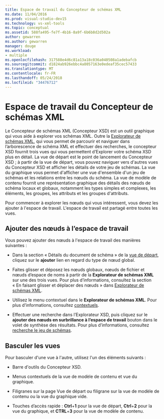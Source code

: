 ```yaml
---
title: Espace de travail du Concepteur de schémas XML
ms.date: 11/04/2016
ms.prod: visual-studio-dev15
ms.technology: vs-xml-tools
ms.topic: conceptual
ms.assetid: 588fa495-fe7f-4b16-8a9f-6b6b8d2d502a
author: gewarren
ms.author: gewarren
manager: douge
ms.workload:
- multiple
ms.openlocfilehash: 317588e4d6c81a13a18c036a040508a1adebafcb
ms.sourcegitcommit: d1824ab926ebbc4a8057163e0edeaf35cec57433
ms.translationtype: MT
ms.contentlocale: fr-FR
ms.lasthandoff: 05/24/2018
ms.locfileid: "34476712"
---
```

# <a name="xml-schema-designer-workspace"></a>Espace de travail du Concepteur de schémas XML

Le Concepteur de schémas XML (Concepteur XSD) est un outil graphique qui vous aide à explorer vos schémas XML. Outre la [Explorateur de schémas XML](../xml-tools/xml-schema-explorer.md), qui vous permet de parcourir et naviguer dans l’arborescence de schéma XML et effectuer des recherches, le concepteur XSD fournit trois vues qui vous permettent d’Explorer votre schéma XSD plus en détail. La vue de départ est le point de lancement du Concepteur XSD ; à partir de la vue de départ, vous pouvez naviguer vers d'autres vues du Concepteur XSD et afficher les détails de votre jeu de schémas. La vue du graphique vous permet d'afficher une vue d'ensemble d'un jeu de schémas et les relations entre les nœuds du schéma. La vue de modèle de contenu fournit une représentation graphique des détails des nœuds de schéma locaux et globaux, notamment les types simples et complexes, les éléments, les groupes, les attributs et les groupes d'attributs.

Pour commencer à explorer les nœuds qui vous intéressent, vous devez les ajouter à l'espace de travail. L'espace de travail est partagé entre toutes les vues.

## <a name="add-nodes-to-the-workspace"></a>Ajouter des nœuds à l’espace de travail

Vous pouvez ajouter des nœuds à l'espace de travail des manières suivantes :

-   Dans la section « Détails du document de schéma » de la [vue de départ](../xml-tools/start-view.md), cliquez sur le **ajouter** lien en regard du type de nœud global.

-   Faites glisser et déposez les nœuds globaux, nœuds de fichier et nœuds d’espace de noms à partir de la **Explorateur de schémas XML** sur une des trois vues. Pour plus d’informations, consultez la section « En faisant glisser et déplacer des nœuds » dans [Explorateur de schémas XML](../xml-tools/xml-schema-explorer.md).

-   Utilisez le menu contextuel dans le **Explorateur de schémas XML**. Pour plus d’informations, consultez [contextuels](../xml-tools/context-menus-xml-schema-explorer.md).

-   Effectuer une recherche dans l’Explorateur XSD, puis cliquez sur le **ajouter des nœuds en surbrillance à l’espace de travail** bouton dans le volet de synthèse des résultats. Pour plus d’informations, consultez [recherche le jeu de schémas](../xml-tools/searching-the-schema-set.md).

## <a name="switch-views"></a>Basculer les vues

Pour basculer d'une vue à l'autre, utilisez l'un des éléments suivants :

-   Barre d'outils du Concepteur XSD.

-   Menus contextuels de la vue de modèle de contenu et vue du graphique.

-   Filigranes sur la page Vue de départ ou filigrane sur la vue de modèle de contenu ou la vue du graphique vide.

-   Touches d’accès rapide : **Ctrl**+**1** pour la vue de départ, **Ctrl**+**2** pour la vue du graphique, et  **CTRL**+**3** pour la vue de modèle de contenu.
